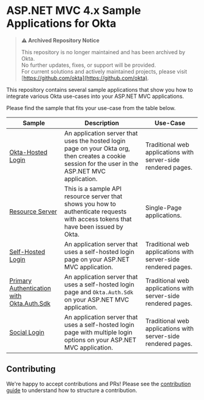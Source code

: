# ASP.NET MVC 4.x Sample Applications for Okta
> **⚠️ Archived Repository Notice**
>
> This repository is no longer maintained and has been archived by Okta.  
> No further updates, fixes, or support will be provided.  
> For current solutions and actively maintained projects, please visit [https://github.com/okta](https://github.com/okta).
>
>
This repository contains several sample applications that show you how to integrate various Okta use-cases into your ASP.NET MVC applications.

Please find the sample that fits your use-case from the table below.

| Sample | Description | Use-Case |
|--------|-------------|----------|
| [Okta-Hosted Login](/okta-hosted-login) | An application server that uses the hosted login page on your Okta org, then creates a cookie session for the user in the ASP.NET MVC application. | Traditional web applications with server-side rendered pages. |
| [Resource Server](/resource-server) | This is a sample API resource server that shows you how to authenticate requests with access tokens that have been issued by Okta. | Single-Page applications. |
| [Self-Hosted Login](/self-hosted-login) | An application server that uses a self-hosted login page on your ASP.NET MVC application. | Traditional web applications with server-side rendered pages. |
| [Primary Authentication with Okta.Auth.Sdk](/primary-auth) | An application server that uses a self-hosted login page and `Okta.Auth.Sdk` on your ASP.NET MVC application. | Traditional web applications with server-side rendered pages. |
| [Social Login](/social-login) | An application server that uses a self-hosted login page with multiple login options on your ASP.NET MVC application. | Traditional web applications with server-side rendered pages. |

## Contributing
 
We're happy to accept contributions and PRs! Please see the [contribution guide](CONTRIBUTING.md) to understand how to structure a contribution.